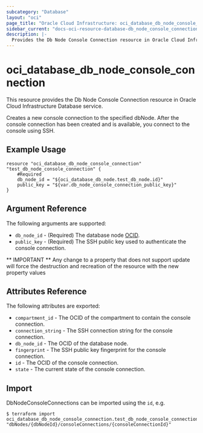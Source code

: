 ```yaml
---
subcategory: "Database"
layout: "oci"
page_title: "Oracle Cloud Infrastructure: oci_database_db_node_console_connection"
sidebar_current: "docs-oci-resource-database-db_node_console_connection"
description: |-
  Provides the Db Node Console Connection resource in Oracle Cloud Infrastructure Database service
---
```


# oci_database_db_node_console_connection
This resource provides the Db Node Console Connection resource in Oracle Cloud Infrastructure Database service.

Creates a new console connection to the specified dbNode.
After the console connection has been created and is available,
you connect to the console using SSH.


## Example Usage

```hcl
resource "oci_database_db_node_console_connection" "test_db_node_console_connection" {
	#Required
	db_node_id = "${oci_database_db_node.test_db_node.id}"
	public_key = "${var.db_node_console_connection_public_key}"
}
```

## Argument Reference

The following arguments are supported:

* `db_node_id` - (Required) The database node [OCID](https://docs.cloud.oracle.com/iaas/Content/General/Concepts/identifiers.htm).
* `public_key` - (Required) The SSH public key used to authenticate the console connection.


** IMPORTANT **
Any change to a property that does not support update will force the destruction and recreation of the resource with the new property values

## Attributes Reference

The following attributes are exported:

* `compartment_id` - The OCID of the compartment to contain the console connection.
* `connection_string` - The SSH connection string for the console connection.
* `db_node_id` - The OCID of the database node.
* `fingerprint` - The SSH public key fingerprint for the console connection.
* `id` - The OCID of the console connection.
* `state` - The current state of the console connection.

## Import

DbNodeConsoleConnections can be imported using the `id`, e.g.

```
$ terraform import oci_database_db_node_console_connection.test_db_node_console_connection "dbNodes/{dbNodeId}/consoleConnections/{consoleConnectionId}" 
```

